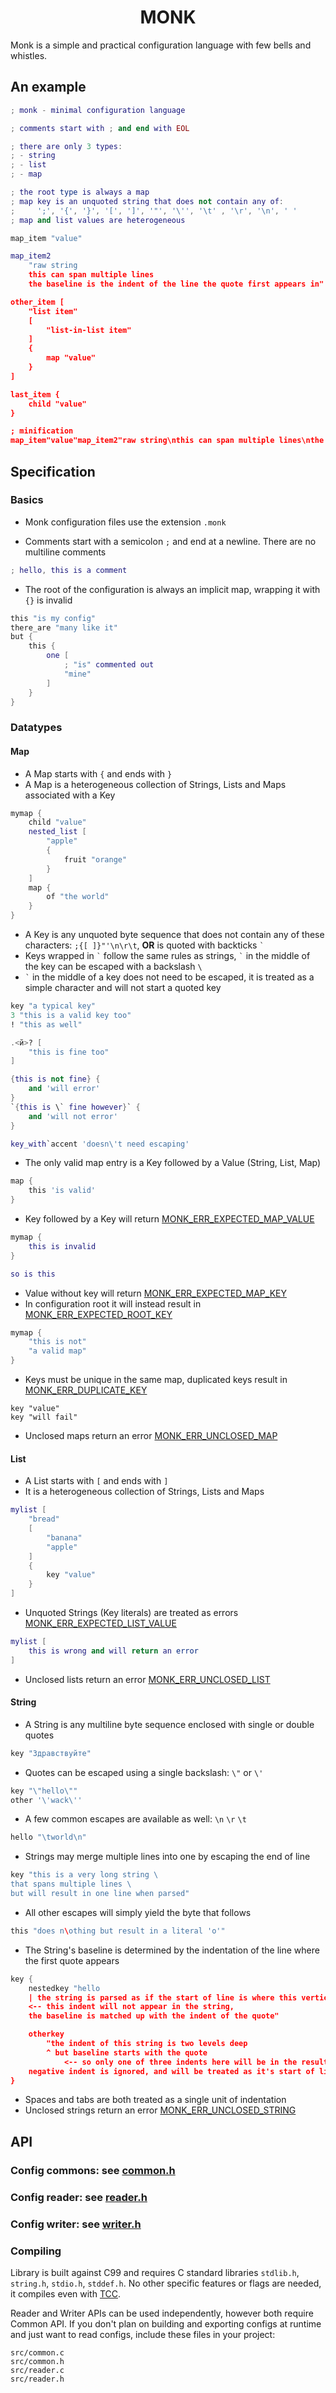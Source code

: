 <h1 align=center>MONK</h1>

Monk is a simple and practical configuration language with few bells and whistles.

## An example

```lua
; monk - minimal configuration language

; comments start with ; and end with EOL

; there are only 3 types:
; - string
; - list
; - map

; the root type is always a map
; map key is an unquoted string that does not contain any of:
;     ';', '{', '}', '[', ']', '"', '\'', '\t' , '\r', '\n', ' '
; map and list values are heterogeneous

map_item "value"

map_item2
    "raw string
    this can span multiple lines
    the baseline is the indent of the line the quote first appears in"

other_item [
    "list item"
    [
        "list-in-list item"
    ]
    {
        map "value"
    }
]

last_item {
    child "value"
}

; minification
map_item"value"map_item2"raw string\nthis can span multiple lines\nthe baseline is the indent of the item"other_item["nested item""list item"["list-in-list item"]]
```


## Specification

### Basics

- Monk configuration files use the extension `.monk`

- Comments start with a semicolon `;` and end at a newline. There are no multiline comments
```lua
; hello, this is a comment
```

- The root of the configuration is always an implicit map, wrapping it with `{}` is invalid
```lua
this "is my config"
there_are "many like it"
but {
    this {
        one [
            ; "is" commented out
            "mine"
        ]
    }
}
```

### Datatypes

#### Map

- A Map starts with `{` and ends with `}`
- A Map is a heterogeneous collection of Strings, Lists and Maps associated with a Key
```lua
mymap {
    child "value"
    nested_list [
        "apple"
        {
            fruit "orange"
        }
    ]
    map {
        of "the world"
    }
}
```
- A Key is any unquoted byte sequence that does not contain any of these characters: `;{[ ]}"'\n\r\t`, **OR** is quoted with backticks `` ` ``
- Keys wrapped in `` ` `` follow the same rules as strings, `` ` `` in the middle of the key can be escaped with a backslash `\`
- `` ` `` in the middle of a key does not need to be escaped, it is treated as a simple character and will not start a quoted key
```lua
key "a typical key"
3 "this is a valid key too"
! "this as well"

.<й>? [
    "this is fine too"
]

{this is not fine} {
    and 'will error'
}
`{this is \` fine however}` {
    and 'will not error'
}

key_with`accent 'doesn\'t need escaping'
```
- The only valid map entry is a Key followed by a Value (String, List, Map)
```lua
map {
    this 'is valid'
}
```
- Key followed by a Key will return [MONK_ERR_EXPECTED_MAP_VALUE](src/reader.h#L29)
```lua
mymap {
    this is invalid
}

so is this
```
- Value without key will return [MONK_ERR_EXPECTED_MAP_KEY](src/reader.h#L25)
- In configuration root it will instead result in [MONK_ERR_EXPECTED_ROOT_KEY](src/reader.h#L26)
```lua
mymap {
    "this is not"
    "a valid map"
}
```
- Keys must be unique in the same map, duplicated keys result in [MONK_ERR_DUPLICATE_KEY](src/reader.h#L30)
```
key "value"
key "will fail"
```
- Unclosed maps return an error [MONK_ERR_UNCLOSED_MAP](src/reader.h#L23)

#### List

- A List starts with `[` and ends with `]`
- It is a heterogeneous collection of Strings, Lists and Maps
```lua
mylist [
    "bread"
    [
        "banana"
        "apple"
    ]
    {
        key "value"
    }
]
```
- Unquoted Strings (Key literals) are treated as errors [MONK_ERR_EXPECTED_LIST_VALUE](src/reader.h#L28)
```lua
mylist [
    this is wrong and will return an error
]
```
- Unclosed lists return an error [MONK_ERR_UNCLOSED_LIST](src/reader.h#L22)

#### String

- A String is any multiline byte sequence enclosed with single or double quotes
```lua
key "Здравствуйте"
```
- Quotes can be escaped using a single backslash: `\"` or `\'`
```lua
key "\"hello\""
other '\'wack\''
```
- A few common escapes are available as well: `\n` `\r` `\t`
```lua
hello "\tworld\n"
```
- Strings may merge multiple lines into one by escaping the end of line
```lua
key "this is a very long string \
that spans multiple lines \
but will result in one line when parsed"
```
- All other escapes will simply yield the byte that follows
```lua
this "does n\othing but result in a literal 'o'"
```
- The String's baseline is determined by the indentation of the line where the first quote appears
```lua
key {
    nestedkey "hello
    | the string is parsed as if the start of line is where this vertical bar is
    <-- this indent will not appear in the string,
    the baseline is matched up with the indent of the quote"

    otherkey
        "the indent of this string is two levels deep
        ^ but baseline starts with the quote
            <-- so only one of three indents here will be in the resulting value
    negative indent is ignored, and will be treated as it's start of line"
}
```
- Spaces and tabs are both treated as a single unit of indentation
- Unclosed strings return an error [MONK_ERR_UNCLOSED_STRING](src/reader.h#L24)

## API

### Config commons: see [common.h](src/common.h)
### Config reader: see [reader.h](src/reader.h)
### Config writer: see [writer.h](src/writer.h)

### Compiling

Library is built against C99 and requires C standard libraries `stdlib.h`, `string.h`, `stdio.h`, `stddef.h`.
No other specific features or flags are needed, it compiles even with [TCC](https://bellard.org/tcc/).

Reader and Writer APIs can be used independently, however both require Common API.
If you don't plan on building and exporting configs at runtime and just want to read configs, include these files in your project:
```
src/common.c
src/common.h
src/reader.c
src/reader.h
```
